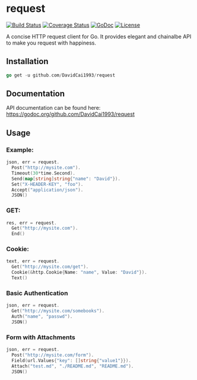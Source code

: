 # request
[![Build Status](https://travis-ci.org/DavidCai1993/request.svg?branch=master)](https://travis-ci.org/DavidCai1993/request)
[![Coverage Status](https://coveralls.io/repos/github/DavidCai1993/request/badge.svg?branch=master)](https://coveralls.io/github/DavidCai1993/request?branch=master)
[![GoDoc](http://img.shields.io/badge/go-documentation-blue.svg?style=flat-square)](http://godoc.org/github.com/DavidCai1993/request)
[![License](http://img.shields.io/badge/license-mit-blue.svg?style=flat-square)](https://raw.githubusercontent.com/DavidCai1993/request/master/LICENSE)

A concise HTTP request client for Go. It provides elegant and chainalbe API to make you request with happiness.

## Installation

```go
go get -u github.com/DavidCai1993/request
```

## Documentation

API documentation can be found here: https://godoc.org/github.com/DavidCai1993/request

## Usage

### Example:

```go
json, err = request.
  Post("http://mysite.com").
  Timeout(30*time.Second).
  Send(map[string]string{"name": "David"}).
  Set("X-HEADER-KEY", "foo").
  Accept("application/json").
  JSON()
```

### GET:

```go
res, err = request.
  Get("http://mysite.com").
  End()
```

### Cookie:

```go
text, err = request.
  Get("http://mysite.com/get").
  Cookie(&http.Cookie{Name: "name", Value: "David"}).
  Text()
```

### Basic Authentication

```go
json, err = request.
  Get("http://mysite.com/somebooks").
  Auth("name", "passwd").
  JSON()
```

### Form with Attachments

```go
json, err = request.
  Post("http://mysite.com/form").
  Field(url.Values{"key": []string{"value1"}}).
  Attach("test.md", "./README.md", "README.md").
  JSON()
```
